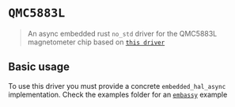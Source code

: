 # `QMC5883L`

> An async embedded rust `no_std` driver for the QMC5883L magnetometer chip based on [`this driver`](https://github.com/heyitsanthony/qmc5883l)

## Basic usage

To use this driver you must provide a concrete `embedded_hal_async` implementation. Check the examples folder for an
[`embassy`](https://github.com/embassy-rs) example
